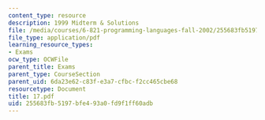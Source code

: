 ```yaml
---
content_type: resource
description: 1999 Midterm & Solutions
file: /media/courses/6-821-programming-languages-fall-2002/255683fb5197bfe493a0fd9f1ff60adb_17.pdf
file_type: application/pdf
learning_resource_types:
- Exams
ocw_type: OCWFile
parent_title: Exams
parent_type: CourseSection
parent_uid: 6da23e62-c83f-e3a7-cfbc-f2cc465cbe68
resourcetype: Document
title: 17.pdf
uid: 255683fb-5197-bfe4-93a0-fd9f1ff60adb
---
```

